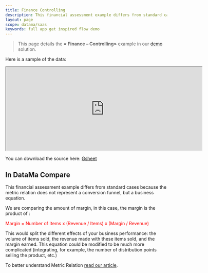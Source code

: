 ```yaml
---
title: Finance Controlling
description: This financial assessment example differs from standard cases because the metric relation does not represent a conversion funnel, but a business equation.
layout: page
scope: datama/saas
keywords: full app get inspired flow demo 
---
```


> This page details the **« Finance – Controlling»**  example in our <a href="https://app.datama.io/" target="_blank">demo</a> solution.

Here is a sample of the data:

<center><iframe src="https://docs.google.com/spreadsheets/d/e/2PACX-1vTXYphkUS8WX6Wa4GZp5LBisnEOoqdLyp9darrXuIJPqmsnv_f8Tvhq_0sNX7L2uVfIaJjonTP2j8Fm/pubhtml?gid=1408263987&amp;single=true&amp;widget=true&amp;headers=false" width="610" height="260"></iframe></center>

You can download the source here: [Gsheet](https://docs.google.com/spreadsheets/d/1bNEeqm5CfpPmYPr_t4ff1xcJkSBKoVvwJd4vKB0sDzs/edit#gid=1408263987)

## In DataMa Compare

This financial assessment example differs from standard cases because the metric relation does not represent a conversion funnel, but a business equation.

We are comparing the amount of margin, in this case, the margin is the product of :

<span style="color:red"> Margin = Number of Items x (Revenue / Items) x (Margin / Revenue) </span>

This would split the different effects of your business performance: the volume of items sold, the revenue made with these items sold, and the margin earned.  This equation could be modified to be much more complicated (integrating, for example, the number of distribution points selling the product, etc.)

To better understand Metric Relation [read our article]({{site.url}}/{{site.baseurl}}/core_app/header/input/metric_relation.html).
